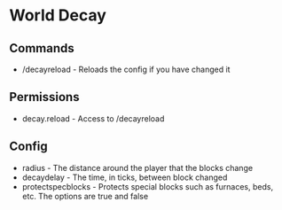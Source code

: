 # World Decay
 
## Commands
- /decayreload - Reloads the config if you have changed it

## Permissions
- decay.reload - Access to /decayreload

## Config
- radius - The distance around the player that the blocks change
- decaydelay - The time, in ticks, between block changed
- protectspecblocks - Protects special blocks such as furnaces, beds, etc. The options are true and false